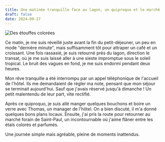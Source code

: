 ```yaml
---
title: Une matinée tranquille face au lagon, un quiproquo et le marché
draft: false
date: 2024-09-27
---
```

![Des étouffes colorées](/img/img_3023.jpeg "Des étoffes colorées")

Ce matin, je me suis réveillé juste avant la fin du petit-déjeuner, un peu en mode "dernière minute", mais suffisamment tôt pour attraper un café et un croissant. Une fois rassasié, je suis retourné près du lagon, direction le transat, où je me suis laissé aller à une sieste impromptue sous le soleil tropical. Le bruit des vagues en fond, je me suis endormi pendant deux heures. 



Mon rêve tranquille a été interrompu par un appel téléphonique de l'accueil de l'hôtel. Ils me demandaient de régler ma note, pensant que mon séjour se terminait aujourd'hui. Sauf que j'avais réservé jusqu'à dimanche ! Un petit malentendu de leur part, vite rectifié. 



Après ce quiproquo, je suis allé manger quelques bouchons et boire un verre avec Thomas, un manager de l'hôtel. On a bien discuté, il m'a donné quelques bons plans locaux. Ensuite, j'ai pris la route pour retourner au marché forain de Saint-Paul, un incontournable où j'aime flâner entre les étals colorés et parfumés.

Une journée simple mais agréable, pleine de moments inattendus.
